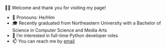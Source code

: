  👋😊 Welcome and thank you for visiting my page!
 * 👫 Pronouns: He/Him
 * 🎓 Recently graduated from Northeastern University with a Bachelor of Science in Computer Science and Media Arts
 * 👀 I’m interested in full-time Python developer roles
 * 📫 You can reach me by <a href="mailto:changooman@gmail.com">email</a>

<!---
changooman/changooman is a ✨ special ✨ repository because its `README.md` (this file) appears on your GitHub profile.
You can click the Preview link to take a look at your changes.
--->
